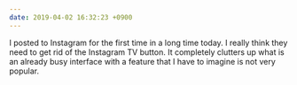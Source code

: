 ```yaml
---
date: 2019-04-02 16:32:23 +0900
---
```

I posted to Instagram for the first time in a long time today. I really think they need to get rid of the Instagram TV button. It completely clutters up what is an already busy interface with a feature that I have to imagine is not very popular.
